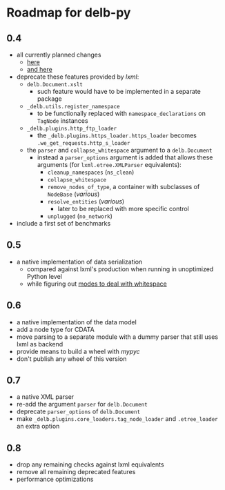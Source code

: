 # Roadmap for delb-py

## 0.4

- all currently planned changes
  - [here](https://github.com/delb-xml/delb-py/milestone/4)
  - [and here](https://github.com/delb-xml/delb-py/milestone/3)
- deprecate these features provided by *lxml*:
  - `delb.Document.xslt`
    - such feature would have to be implemented in a separate package
  - `_delb.utils.register_namespace`
    - to be functionally replaced with `namespace_declarations` on `TagNode` instances
  - `_delb.plugins.http_ftp_loader`
    - the `_delb.plugins.https_loader.https_loader` becomes `.we_get_requests.http_s_loader`
  - the `parser` and `collapse_whitespace` argument to a `delb.Document`
    - instead a `parser_options` argument is added that allows these arguments (for `lxml.etree.XMLParser` equivalents):
      - `cleanup_namespaces` (`ns_clean`)
      - `collapse_whitespace`
      - `remove_nodes_of_type`, a container with subclasses of `NodeBase` (*various*)
      - `resolve_entities` (*various*)
        - later to be replaced with more specific control
      - `unplugged` (`no_network`)
- include a first set of benchmarks

## 0.5

- a native implementation of data serialization
  - compared against lxml's production when running in unoptimized Python level
  - while figuring out [modes to deal with whitespace](https://github.com/delb-xml/delb-py/issues/54)

## 0.6

- a native implementation of the data model
- add a node type for CDATA
- move parsing to a separate module with a dummy parser that still uses lxml as backend
- provide means to build a wheel with *mypyc*
- don't publish any wheel of this version

## 0.7

- a native XML parser
- re-add the argument `parser` for `delb.Document`
- deprecate `parser_options` of `delb.Document`
- make `_delb.plugins.core_loaders.tag_node_loader` and `.etree_loader` an extra option

## 0.8

- drop any remaining checks against lxml equivalents
- remove all remaining deprecated features
- performance optimizations
